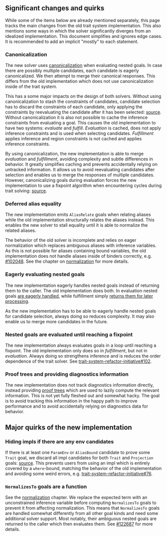 ## Significant changes and quirks

While some of the items below are already mentioned separately, this page tracks the
main changes from the old trait system implementation. This also mentions some ways
in which the solver significantly diverges from an idealized implementation. This
document simplifies and ignores edge cases. It is recommended to add an implicit
"mostly" to each statement.

### Canonicalization

The new solver uses [canonicalization] when evaluating nested goals. In case there
are possibly multiple candidates, each candidate is eagerly canonicalized. We then
attempt to merge their canonical responses. This differs from the old implementation
which does not use canonicalization inside of the trait system.

This has a some major impacts on the design of both solvers. Without using
canonicalization to stash the constraints of candidates, candidate selection has
to discard the constraints of each candidate, only applying the constraints by
reevaluating the candidate after it has been selected: [source][evaluate_stack].
Without canonicalization it is also not possible to cache the inference constraints
from evaluating a goal. This causes the old implementation to have two systems:
*evaluate* and *fulfill*. *Evaluation* is cached, does not apply inference constraints
and is used when selecting candidates. *Fulfillment* applies inference and region
constraints is not cached and applies inference constraints.

By using canonicalization, the new implementation is able to merge *evaluation* and
*fulfillment*, avoiding complexity and subtle differences in behavior. It greatly
simplifies caching and prevents accidentally relying on untracked information.
It allows us to avoid reevaluating candidates after selection and enables us to merge
the responses of multiple candidates. However, canonicalizing goals during evaluation
forces the new implementation to use a fixpoint algorithm when encountering cycles
during trait solving: [source][cycle-fixpoint].

[canonicalization]: ./canonicalization.md
[evaluate_stack]: https://github.com/rust-lang/rust/blob/47dd709bedda8127e8daec33327e0a9d0cdae845/compiler/rustc_trait_selection/src/traits/select/mod.rs#L1232-L1237
[cycle-fixpoint]: https://github.com/rust-lang/rust/blob/df8ac8f1d74cffb96a93ae702d16e224f5b9ee8c/compiler/rustc_trait_selection/src/solve/search_graph.rs#L382-L387

### Deferred alias equality

The new implementation emits `AliasRelate` goals when relating aliases while the
old implementation structurally relates the aliases instead. This enables the
new solver to stall equality until it is able to normalize the related aliases.

The behavior of the old solver is incomplete and relies on eager normalization
which replaces ambiguous aliases with inference variables. As this is
not possible for aliases containing bound variables, the old implementation does
not handle aliases inside of binders correctly, e.g. [#102048]. See the chapter on
[normalization] for more details.

[#102048]: https://github.com/rust-lang/rust/issues/102048

### Eagerly evaluating nested goals

The new implementation eagerly handles nested goals instead of returning
them to the caller. The old implementation does both. In evaluation nested
goals [are eagerly handled][eval-nested], while fulfillment simply
[returns them for later processing][fulfill-nested].

As the new implementation has to be able to eagerly handle nested goals for
candidate selection, always doing so reduces complexity. It may also enable
us to merge more candidates in the future.

[eval-nested]: https://github.com/rust-lang/rust/blob/master/compiler/rustc_trait_selection/src/traits/select/mod.rs#L1271-L1277
[fulfill-nested]: https://github.com/rust-lang/rust/blob/df8ac8f1d74cffb96a93ae702d16e224f5b9ee8c/compiler/rustc_trait_selection/src/traits/fulfill.rs#L708-L712

### Nested goals are evaluated until reaching a fixpoint

The new implementation always evaluates goals in a loop until reaching a fixpoint.
The old implementation only does so in *fulfillment*, but not in *evaluation*.
Always doing so strengthens inference and is reduces the order dependence of
the trait solver. See [trait-system-refactor-initiative#102].

[trait-system-refactor-initiative#102]: https://github.com/rust-lang/trait-system-refactor-initiative/issues/102

### Proof trees and providing diagnostics information

The new implementation does not track diagnostics information directly,
instead providing [proof trees][trees] which are used to lazily compute the
relevant information. This is not yet fully fleshed out and somewhat hacky.
The goal is to avoid tracking this information in the happy path to improve
performance and to avoid accidentally relying on diagnostics data for behavior.

[trees]: ./proof-trees.md

## Major quirks of the new implementation

### Hiding impls if there are any env candidates

If there is at least one `ParamEnv` or `AliasBound` candidate to prove
some `Trait` goal, we discard all impl candidates for both `Trait` and
`Projection` goals: [source][discard-from-env]. This prevents users from
using an impl which is entirely covered by a `where`-bound,  matching the
behavior of the old implementation and avoiding some weird errors,
e.g. [trait-system-refactor-initiative#76].

[discard-from-env]: https://github.com/rust-lang/rust/blob/03994e498df79aa1f97f7bbcfd52d57c8e865049/compiler/rustc_trait_selection/src/solve/assembly/mod.rs#L785-L789
[trait-system-refactor-initiative#76]: https://github.com/rust-lang/trait-system-refactor-initiative/issues/76

### `NormalizesTo` goals are a function

See the [normalization] chapter. We replace the expected term with an unconstrained
inference variable before computing `NormalizesTo` goals to prevent it from affecting
normalization. This means that `NormalizesTo` goals are handled somewhat differently
from all other goal kinds and need some additional solver support. Most notably,
their ambiguous nested goals are returned to the caller which then evaluates them.
See [#122687] for more details.

[#122687]: https://github.com/rust-lang/rust/pull/122687
[normalization]: ../normalization.md
